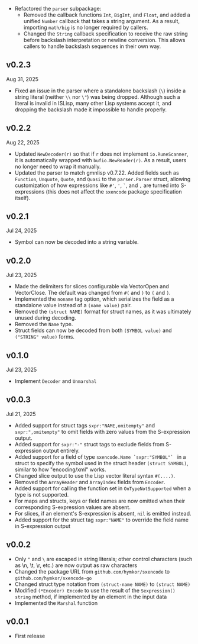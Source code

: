 * Refactored the `parser` subpackage:
  * Removed the callback functions `Int`, `BigInt`, and `Float`, and added a unified `Number` callback that takes a string argument. As a result, importing `math/big` is no longer required by callers.
  * Changed the `String` callback specification to receive the raw string before backslash interpretation or newline conversion. This allows callers to handle backslash sequences in their own way.

v0.2.3
------
Aug 31, 2025

- Fixed an issue in the parser where a standalone backslash (`\`) inside a string literal (neither `\\` nor `\"`) was being dropped. Although such a literal is invalid in ISLisp, many other Lisp systems accept it, and dropping the backslash made it impossible to handle properly.

v0.2.2
------
Aug 22, 2025

- Updated `NewDecoder(r)` so that if `r` does not implement `io.RuneScanner`, it is automatically wrapped with `bufio.NewReader(r)`. As a result, users no longer need to wrap it manually.
- Updated the parser to match gmnlisp v0.7.22. Added fields such as `Function`, `Unquote`, `Quote`, and `Quasi` to the `parser.Parser` struct, allowing customization of how expressions like `#'`, `'`, `` ` ``, and `,` are turned into S-expressions (this does not affect the `sxencode` package specification itself).

v0.2.1
------
Jul 24, 2025

- Symbol can now be decoded into a string variable.

v0.2.0
------
Jul 23, 2025

- Made the delimiters for slices configurable via VectorOpen and VectorClose. The default was changed from `#(` and `)` to `(` and `)`.
- Implemented the `noname` tag option, which serializes the field as a standalone value instead of a `(name value)` pair.
- Removed the `(struct NAME)` format for struct names, as it was ultimately unused during decoding.
- Removed the `Name` type.
- Struct fields can now be decoded from both `(SYMBOL value)` and `("STRING" value)` forms.

v0.1.0
-------
Jul 23, 2025

- Implement `Decoder` and `Unmarshal`

v0.0.3
------
Jul 21, 2025

- Added support for struct tags `sxpr:"NAME,omitempty"` and `sxpr:",omitempty"` to omit fields with zero values from the S-expression output.
- Added support for `sxpr:"-"` struct tags to exclude fields from S-expression output entirely.
- Added support for a field of type ``sxencode.Name `sxpr:"SYMBOL"` `` in a struct to specify the symbol used in the struct header `(struct SYMBOL)`, similar to how "encoding/xml" works.
- Changed slice output to use the Lisp vector literal syntax `#(....)`.
- Removed the `ArrayHeader` and `ArrayIndex` fields from `Encoder`.
- Added support for calling the function set in `OnTypeNotSupported` when a type is not supported.
- For maps and structs, keys or field names are now omitted when their corresponding S-expression values are absent.
- For slices, if an element's S-expression is absent, `nil` is emitted instead.
- Added support for the struct tag `sxpr:"NAME"` to override the field name in S-expression output

v0.0.2
------

- Only `"` and `\` are escaped in string literals; other control characters (such as \n, \t, \r, etc.) are now output as raw characters
- Changed the package URL from `github.com/hymkor/sxencode` to `github.com/hymkor/sxencode-go`
- Changed struct type notation from `(struct-name NAME)` to `(struct NAME)`
- Modified `(*Encoder) Encode` to use the result of the `Sexpression() string` method, if implemented by an element in the input data
- Implemented the `Marshal` function

v0.0.1
------

- First release

